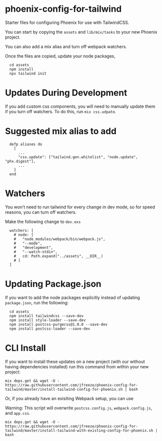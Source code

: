 # phoenix-config-for-tailwind

Starter files for configuring Phoenix for use with TailwindCSS.

You can start by copying the `assets` and `lib/mix/tasks` to your new Phoenix project.

You can also add a mix alias and turn off webpack watchers.

Once the files are copied, update your node packages,
```
  cd assets
  npm install
  npx tailwind init
```

# Updates During Development

If you add custom css components, you will need to manually update them if you turn off watchers. To do this, run `mix css.udpate`.

# Suggested mix alias to add
```  
  defp aliases do
    [
      ...
      "css.update": ["tailwind.gen.whitelist", "node.update", "phx.digest"],
      ...
    ]
  end
```

# Watchers
You won't need to run tailwind for every change in dev mode, so for speed reasons, you can turn off watchers.

Make the following change to `dev.exs`
```
  watchers: [
    # node: [
    #   "node_modules/webpack/bin/webpack.js",
    #   "--mode",
    #   "development",
    #   "--watch-stdin",
    #   cd: Path.expand("../assets", __DIR__)
    # ]
  ]
```

# Updating Package.json 

If you want to add the node packages explicitly instead of updating `package.json`, run the following:

```
  cd assets
  npm install tailwindcss --save-dev
  npm install style-loader --save-dev
  npm install postcss-purgecss@1.0.0 --save-dev
  npm install postcss-loader --save-dev
```

# CLI Install

If you want to install these updates on a new project (with our without having dependencies installed) run this command from within your new project:

```
mix deps.get && wget -O - https://raw.githubusercontent.com/jfreeze/phoenix-config-for-tailwind/master/install-tailwind-config-for-phoenix.sh | bash

```

Or, if you already have an exisiting Webpack setup, you can use

Warning: This script will overwrite `postcss.config.js`, `webpack.config.js`, and `app.css`.

```
mix deps.get && wget -O - https://raw.githubusercontent.com/jfreeze/phoenix-config-for-tailwind/master/install-tailwind-with-existing-config-for-phoenix.sh | bash
```

